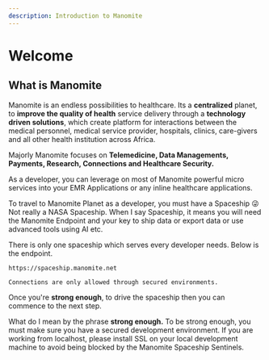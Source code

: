 ```yaml
---
description: Introduction to Manomite
---
```


# Welcome

## What is Manomite

Manomite is an endless possibilities to healthcare. Its a **centralized** planet, to **improve the quality of health** service delivery through a **technology driven solutions**, which create platform for interactions between the medical personnel, medical service provider, hospitals, clinics, care-givers and all other health institution across Africa.

Majorly Manomite focuses on **Telemedicine, Data Managements, Payments, Research, Connections and Healthcare Security.**

As a developer, you can leverage on most of Manomite powerful micro services into your EMR Applications or any inline healthcare applications.

To travel to Manomite Planet as a developer, you must have a Spaceship 😜 Not really a NASA Spaceship. When I say Spaceship, it means you will need the Manomite Endpoint and your key to ship data or export data or use advanced tools using AI etc.

There is only one spaceship which serves every developer needs. Below is the endpoint.

```
https://spaceship.manomite.net
```

```
Connections are only allowed through secured environments.
```

Once you're **strong enough**, to drive the spaceship then you can commence to the next step.

What do I mean by the phrase **strong enough.** To be strong enough, you must make sure you have a secured development environment. If you are working from localhost, please install SSL on your local development machine to avoid being blocked  by the Manomite Spaceship Sentinels.



